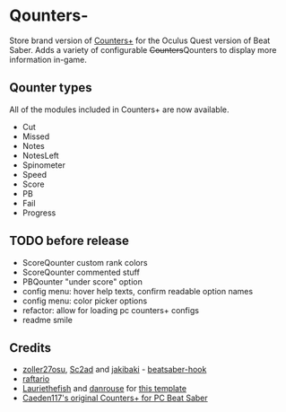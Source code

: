 # Qounters-

Store brand version of [Counters+](https://github.com/Caeden117/CountersPlus) for the Oculus Quest version of Beat Saber. Adds a variety of configurable ~~Counters~~Qounters to display more information in-game.

## Qounter types
All of the modules included in Counters+ are now available.

- Cut
- Missed
- Notes
- NotesLeft
- Spinometer
- Speed
- Score
- PB
- Fail
- Progress

## TODO before release
- ScoreQounter custom rank colors
- ScoreQounter commented stuff
- PBQounter "under score" option
- config menu: hover help texts, confirm readable option names
- config menu: color picker options
- refactor: allow for loading pc counters+ configs
- readme smile

## Credits

* [zoller27osu](https://github.com/zoller27osu), [Sc2ad](https://github.com/Sc2ad) and [jakibaki](https://github.com/jakibaki) - [beatsaber-hook](https://github.com/sc2ad/beatsaber-hook)
* [raftario](https://github.com/raftario)
* [Lauriethefish](https://github.com/Lauriethefish) and [danrouse](https://github.com/danrouse) for [this template](https://github.com/Lauriethefish/quest-mod-template)
* [Caeden117's original Counters+ for PC Beat Saber](https://github.com/Caeden117/CountersPlus)
